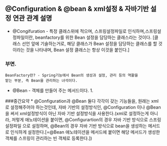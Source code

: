 ## @Configuration & @bean & xml설정 & 자바기반 설정 연관 관계 설명

* @Congifuration - 특정 클래스위에 적으며, 스프링설정파일로 인식하며,스프링설정파일이란,
                    beanfactory를 위한 Bean 설정을 담당하는 클래스라는 것이다.
                    [클래스 선언 앞에 기술하는거로, 해당 클래스가 Bean 설정을 담당하는 클래스를 할
                  것이라는 것을 나타내며, Bean 설정 클래스는 항상 이것을 붙인다.]

### 부면.
    BeanFactory란? - Spring기능에서 Bean의 생성과 설정, 관리 등의 역활을
    맡는 부분, 즉 Bean을 관리하는 녀석이다.                    
                
 
* @Bean - 객체를 만들어 주는 메서드이다.
    1.
    
###중간요약 
    * @Configuration과 @Bean 둘다 각각이 갖는 기능들을, 원래는
    xml로 설정해주어야 하는것인데, 자바 기반의 설정방식인, @Configuration 이나 @Bean
    을 써서 xml설정방식이 아닌 자바 기반 설정방식을 사용한다.(xml로 설정하는게 아니라, 저렇게
    애노테이션을 붙이면, @Configurartion의 경우 자바 기반 방식으로 스프링 설정파일 으로 설정하며,
    @Bean의 경우 자바 기반 방식으로 bean을 생성하는 메서드로 인식하게 설정한다.[=@Bean 애노테이션을 메서드에
    붙이면 해당 메서드가 생성한 객체를 스프링이 관리하는 빈 객체로 등록한다.])